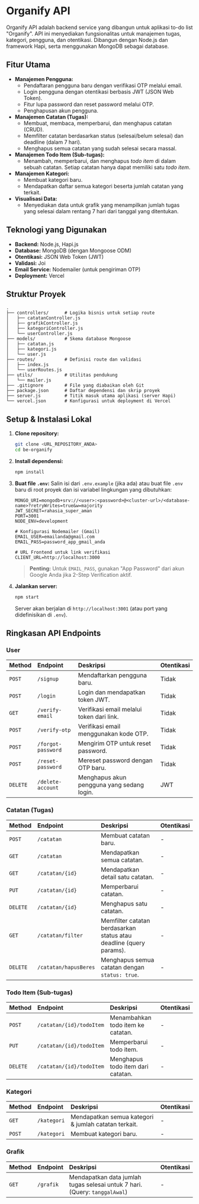 # Organify API

Organify API adalah backend service yang dibangun untuk aplikasi to-do list "Organify". API ini menyediakan fungsionalitas untuk manajemen tugas, kategori, pengguna, dan otentikasi. Dibangun dengan Node.js dan framework Hapi, serta menggunakan MongoDB sebagai database.

## Fitur Utama

  * **Manajemen Pengguna:**
      * Pendaftaran pengguna baru dengan verifikasi OTP melalui email.
      * Login pengguna dengan otentikasi berbasis JWT (JSON Web Token).
      * Fitur lupa password dan reset password melalui OTP.
      * Penghapusan akun pengguna.
  * **Manajemen Catatan (Tugas):**
      * Membuat, membaca, memperbarui, dan menghapus catatan (CRUD).
      * Memfilter catatan berdasarkan status (selesai/belum selesai) dan deadline (dalam 7 hari).
      * Menghapus semua catatan yang sudah selesai secara massal.
  * **Manajemen Todo Item (Sub-tugas):**
      * Menambah, memperbarui, dan menghapus *todo item* di dalam sebuah catatan. Setiap catatan hanya dapat memiliki satu *todo item*.
  * **Manajemen Kategori:**
      * Membuat kategori baru.
      * Mendapatkan daftar semua kategori beserta jumlah catatan yang terkait.
  * **Visualisasi Data:**
      * Menyediakan data untuk grafik yang menampilkan jumlah tugas yang selesai dalam rentang 7 hari dari tanggal yang ditentukan.

## Teknologi yang Digunakan

  * **Backend:** Node.js, Hapi.js
  * **Database:** MongoDB (dengan Mongoose ODM)
  * **Otentikasi:** JSON Web Token (JWT)
  * **Validasi:** Joi
  * **Email Service:** Nodemailer (untuk pengiriman OTP)
  * **Deployment:** Vercel

## Struktur Proyek

```
.
├── controllers/      # Logika bisnis untuk setiap route
│   ├── catatanController.js
│   ├── grafikController.js
│   ├── kategoriController.js
│   └── userController.js
├── models/           # Skema database Mongoose
│   ├── catatan.js
│   ├── kategori.js
│   └── user.js
├── routes/           # Definisi route dan validasi
│   ├── index.js
│   └── userRoutes.js
├── utils/            # Utilitas pendukung
│   └── mailer.js
├── .gitignore        # File yang diabaikan oleh Git
├── package.json      # Daftar dependensi dan skrip proyek
├── server.js         # Titik masuk utama aplikasi (server Hapi)
└── vercel.json       # Konfigurasi untuk deployment di Vercel
```

## Setup & Instalasi Lokal

1.  **Clone repository:**

    ```bash
    git clone <URL_REPOSITORY_ANDA>
    cd be-organify
    ```

2.  **Install dependensi:**

    ```bash
    npm install
    ```

3.  **Buat file `.env`:**
    Salin isi dari `.env.example` (jika ada) atau buat file `.env` baru di root proyek dan isi variabel lingkungan yang dibutuhkan:

    ```env
    MONGO_URI=mongodb+srv://<user>:<password>@<cluster-url>/<database-name>?retryWrites=true&w=majority
    JWT_SECRET=rahasia_super_aman
    PORT=3001
    NODE_ENV=development

    # Konfigurasi Nodemailer (Gmail)
    EMAIL_USER=emailanda@gmail.com
    EMAIL_PASS=password_app_gmail_anda

    # URL Frontend untuk link verifikasi
    CLIENT_URL=http://localhost:3000
    ```

    > **Penting:** Untuk `EMAIL_PASS`, gunakan "App Password" dari akun Google Anda jika 2-Step Verification aktif.

4.  **Jalankan server:**

    ```bash
    npm start
    ```

    Server akan berjalan di `http://localhost:3001` (atau port yang didefinisikan di `.env`).

## Ringkasan API Endpoints

### User

| Method | Endpoint               | Deskripsi                                        | Otentikasi |
| :----- | :--------------------- | :----------------------------------------------- | :--------- |
| `POST` | `/signup`              | Mendaftarkan pengguna baru.                      | Tidak      |
| `POST` | `/login`               | Login dan mendapatkan token JWT.                 | Tidak      |
| `GET`  | `/verify-email`        | Verifikasi email melalui token dari link.        | Tidak      |
| `POST` | `/verify-otp`          | Verifikasi email menggunakan kode OTP.           | Tidak      |
| `POST` | `/forgot-password`     | Mengirim OTP untuk reset password.               | Tidak      |
| `POST` | `/reset-password`      | Mereset password dengan OTP baru.                | Tidak      |
| `DELETE` | `/delete-account`      | Menghapus akun pengguna yang sedang login.       | JWT        |

### Catatan (Tugas)

| Method | Endpoint             | Deskripsi                                                        | Otentikasi |
| :----- | :------------------- | :--------------------------------------------------------------- | :--------- |
| `POST` | `/catatan`           | Membuat catatan baru.                                            | -          |
| `GET`  | `/catatan`           | Mendapatkan semua catatan.                                       | -          |
| `GET`  | `/catatan/{id}`      | Mendapatkan detail satu catatan.                                 | -          |
| `PUT`  | `/catatan/{id}`      | Memperbarui catatan.                                             | -          |
| `DELETE` | `/catatan/{id}`      | Menghapus satu catatan.                                          | -          |
| `GET`  | `/catatan/filter`    | Memfilter catatan berdasarkan status atau deadline (query params). | -          |
| `DELETE` | `/catatan/hapusBeres`| Menghapus semua catatan dengan `status: true`.                   | -          |

### Todo Item (Sub-tugas)

| Method | Endpoint                   | Deskripsi                         | Otentikasi |
| :----- | :------------------------- | :-------------------------------- | :--------- |
| `POST` | `/catatan/{id}/todoItem`   | Menambahkan todo item ke catatan. | -          |
| `PUT`  | `/catatan/{id}/todoItem`   | Memperbarui todo item.            | -          |
| `DELETE` | `/catatan/{id}/todoItem`   | Menghapus todo item dari catatan. | -          |

### Kategori

| Method | Endpoint    | Deskripsi                                             | Otentikasi |
| :----- | :---------- | :---------------------------------------------------- | :--------- |
| `GET`  | `/kategori` | Mendapatkan semua kategori & jumlah catatan terkait.  | -          |
| `POST` | `/kategori` | Membuat kategori baru.                                | -          |

### Grafik

| Method | Endpoint | Deskripsi                                                       | Otentikasi |
| :----- | :------- | :-------------------------------------------------------------- | :--------- |
| `GET`  | `/grafik`| Mendapatkan data jumlah tugas selesai untuk 7 hari. (Query: `tanggalAwal`) | -          |
